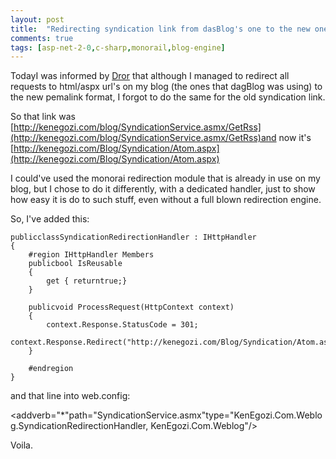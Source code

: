 ```yaml
---
layout: post
title:  "Redirecting syndication link from dasBlog's one to the new one"
comments: true
tags: [asp-net-2-0,c-sharp,monorail,blog-engine]
---
```



TodayI was informed by [Dror](http://blogs.microsoft.co.il/blogs/drorengel/) that although I managed to redirect all requests to html/aspx url's on my blog (the ones that dagBlog was using) to the new pemalink format, I forgot to do the same for the old syndication link.

So that link was [http://kenegozi.com/blog/SyndicationService.asmx/GetRss](http://kenegozi.com/blog/SyndicationService.asmx/GetRss)and now it's [http://kenegozi.com/Blog/Syndication/Atom.aspx](http://kenegozi.com/Blog/Syndication/Atom.aspx)

I could've used the monorai redirection module that is already in use on my blog, but I chose to do it differently, with a dedicated handler, just to show how easy it is do to such stuff, even without a full blown redirection engine.

So, I've added this:

```
publicclassSyndicationRedirectionHandler : IHttpHandler 
{
    #region IHttpHandler Members
    publicbool IsReusable
    {
        get { returntrue;}
    }

    publicvoid ProcessRequest(HttpContext context)
    {
        context.Response.StatusCode = 301;
        context.Response.Redirect("http://kenegozi.com/Blog/Syndication/Atom.aspx");
    }

    #endregion
}
```

and that line into web.config:


<addverb="*"path="SyndicationService.asmx"type="KenEgozi.Com.Weblog.SyndicationRedirectionHandler, KenEgozi.Com.Weblog"/>


Voila.

